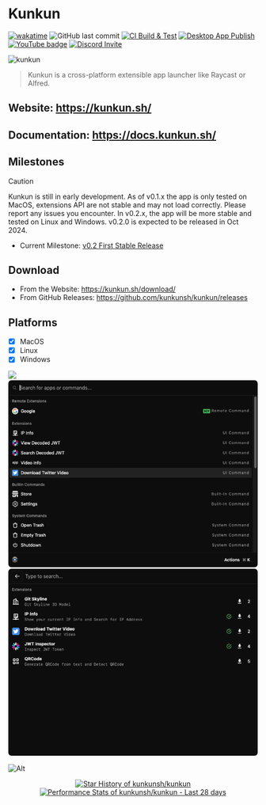 # Kunkun

[![wakatime](https://wakatime.com/badge/user/94be0fbf-cb9d-411d-8526-d0c4a4e82e1a/project/455bfd3f-4faf-4c2a-afe9-556d9ee1a0f7.svg)](https://wakatime.com/badge/user/94be0fbf-cb9d-411d-8526-d0c4a4e82e1a/project/455bfd3f-4faf-4c2a-afe9-556d9ee1a0f7)
![GitHub last commit](https://img.shields.io/github/last-commit/kunkunsh/kunkun)
[![CI Build & Test](https://github.com/HuakunTech/Kunkun/actions/workflows/ci.yml/badge.svg)](https://github.com/HuakunTech/Kunkun/actions/workflows/ci.yml)
[![Desktop App Publish](https://github.com/kunkunsh/kunkun/actions/workflows/desktop-publish-ci.yml/badge.svg)](https://github.com/kunkunsh/kunkun/actions/workflows/desktop-publish-ci.yml)
[![YouTube badge][]][YouTube link]
[![Discord Invite](https://dcbadge.limes.pink/api/server/7dzw3TYeTU)](https://discord.gg/7dzw3TYeTU)

![kunkun](https://socialify.git.ci/kunkunsh/kunkun/image?description=1&forks=1&issues=1&logo=https%3A%2F%2Fstorage.huakun.tech%2F2024%2F9%2F12%2F4MjHiKK.png&name=1&owner=1&pattern=Circuit%20Board&pulls=1&stargazers=1&theme=Auto)

> Kunkun is a cross-platform extensible app launcher like Raycast or Alfred.

## Website: https://kunkun.sh/

## Documentation: https://docs.kunkun.sh/

## Milestones

> [!CAUTION]
> Kunkun is still in early development. As of v0.1.x the app is only tested on MacOS, extensions API are not stable and may not load correctly. Please report any issues you encounter.
> In v0.2.x, the app will be more stable and tested on Linux and Windows. v0.2.0 is expected to be released in Oct 2024.

- Current Milestone: [v0.2 First Stable Release](https://github.com/kunkunsh/kunkun/milestone/1)

## Download

- From the Website: https://kunkun.sh/download/
- From GitHub Releases: https://github.com/kunkunsh/kunkun/releases

## Platforms

- [x] MacOS
- [x] Linux
- [x] Windows

![](https://i.imgur.com/PRuhafm.gif)
![](./README.assets/main.png)
![](./README.assets/store.png)


![Alt](https://repobeats.axiom.co/api/embed/283a4ee3d0e8777cfadc89752189164a1f9670c9.svg "Repobeats analytics image")

<!-- Copy-paste in your Readme.md file -->

<a href="https://next.ossinsight.io/widgets/official/analyze-repo-stars-history?repo_id=798632455" target="_blank" style="display: block" align="center">
  <picture>
    <source media="(prefers-color-scheme: dark)" srcset="https://next.ossinsight.io/widgets/official/analyze-repo-stars-history/thumbnail.png?repo_id=798632455&image_size=auto&color_scheme=dark" width="721" height="auto">
    <img alt="Star History of kunkunsh/kunkun" src="https://next.ossinsight.io/widgets/official/analyze-repo-stars-history/thumbnail.png?repo_id=798632455&image_size=auto&color_scheme=light" width="721" height="auto">
  </picture>
</a>


<a href="https://next.ossinsight.io/widgets/official/compose-last-28-days-stats?repo_id=798632455" target="_blank" style="display: block" align="center">
  <picture>
    <source media="(prefers-color-scheme: dark)" srcset="https://next.ossinsight.io/widgets/official/compose-last-28-days-stats/thumbnail.png?repo_id=798632455&image_size=auto&color_scheme=dark" width="655" height="auto">
    <img alt="Performance Stats of kunkunsh/kunkun - Last 28 days" src="https://next.ossinsight.io/widgets/official/compose-last-28-days-stats/thumbnail.png?repo_id=798632455&image_size=auto&color_scheme=light" width="655" height="auto">
  </picture>
</a>



[YouTube badge]: https://img.shields.io/youtube/channel/subscribers/UC1gJeFbvRcQXDC_C8nKetdA?style=social
[YouTube link]: https://www.youtube.com/@huakun
